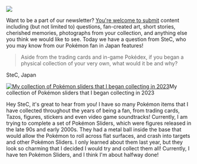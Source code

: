 [![](https://substackcdn.com/image/fetch/w_1456,c_limit,f_auto,q_auto:good,fl_progressive:steep/https%3A%2F%2Fsubstack-post-media.s3.amazonaws.com%2Fpublic%2Fimages%2F95a9f15a-e673-45eb-bb62-1eae14aa983e_3840x2160.jpeg)](https://substackcdn.com/image/fetch/f_auto,q_auto:good,fl_progressive:steep/https%3A%2F%2Fsubstack-post-media.s3.amazonaws.com%2Fpublic%2Fimages%2F95a9f15a-e673-45eb-bb62-1eae14aa983e_3840x2160.jpeg)

Want to be a part of our newsletter? [You're welcome to submit](https://johto.substack.com/s/mailbag) content including (but not limited to) questions, fan-created art, short stories, cherished memories, photographs from your collection, and anything else you think we would like to see. Today we have a question from SteC, who you may know from our Pokémon fan in Japan features!

> Aside from the trading cards and in-game Pokédex, if you began a physical collection of your very own, what would it be and why?

SteC, Japan

[![My collection of Pokémon sliders that I began collecting in 2023](https://substackcdn.com/image/fetch/w_1456,c_limit,f_auto,q_auto:good,fl_progressive:steep/https%3A%2F%2Fsubstack-post-media.s3.amazonaws.com%2Fpublic%2Fimages%2F2b7691c7-98dd-4045-bc13-07f38fbf0a56_2747x1836.jpeg)](https://substackcdn.com/image/fetch/f_auto,q_auto:good,fl_progressive:steep/https%3A%2F%2Fsubstack-post-media.s3.amazonaws.com%2Fpublic%2Fimages%2F2b7691c7-98dd-4045-bc13-07f38fbf0a56_2747x1836.jpeg)My collection of Pokémon sliders that I began collecting in 2023

Hey SteC, it's great to hear from you! I have so many Pokémon items that I have collected throughout the years of being a fan, from trading cards, Tazos, figures, stickers and even video game soundtracks! Currently, I am trying to complete a set of Pokémon Sliders, which were figures released in the late 90s and early 2000s. They had a metal ball inside the base that would allow the Pokémon to roll across flat surfaces, and crash into targets and other Pokémon Sliders. I only learned about them last year, but they look so charming that I decided I would try and collect them all! Currently, I have ten Pokémon Sliders, and I think I'm about halfway done!

